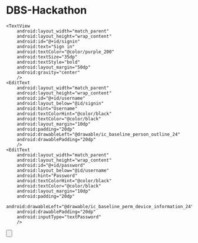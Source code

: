 # DBS-Hackathon
<?xml version="1.0" encoding="utf-8"?>
<RelativeLayout xmlns:android="http://schemas.android.com/apk/res/android"
    xmlns:app="http://schemas.android.com/apk/res-auto"
    xmlns:tools="http://schemas.android.com/tools"
    android:layout_width="match_parent"
    android:layout_height="match_parent"
    tools:context=".MainActivity">

    <TextView
        android:layout_width="match_parent"
        android:layout_height="wrap_content"
        android:id="@+id/signin"
        android:text="Sign in"
        android:textColor="@color/purple_200"
        android:textSize="35dp"
        android:textStyle="bold"
        android:layout_margin="50dp"
        android:gravity="center"
        />
    <EditText
        android:layout_width="match_parent"
        android:layout_height="wrap_content"
        android:id="@+id/username"
        android:layout_below="@id/signin"
        android:hint="Username"
        android:textColorHint="@color/black"
        android:textColor="@color/black"
        android:layout_margin="10dp"
        android:padding="20dp"
        android:drawableLeft="@drawable/ic_baseline_person_outline_24"
        android:drawablePadding="20dp"
        />
    <EditText
        android:layout_width="match_parent"
        android:layout_height="wrap_content"
        android:id="@+id/password"
        android:layout_below="@id/username"
        android:hint="Password"
        android:textColorHint="@color/black"
        android:textColor="@color/black"
        android:layout_margin="10dp"
        android:padding="20dp"
        android:drawableLeft="@drawable/ic_baseline_perm_device_information_24"
        android:drawablePadding="20dp"
        android:inputType="textPassword"
        />
   <Button
       android:layout_width="match_parent"
       android:layout_height="wrap_content"
       android:id="@+id/loginbtn"
       android:layout_below="@id/password"
       android:text="LOGIN"
       android:backgroundTint="@color/purple_200"
       android:layout_centerHorizontal="true"
       android:layout_margin="20dp"
       />
    <TextView
        android:layout_width="wrap_content"
        android:layout_height="wrap_content"
        android:id="@+id/forgotpass"
        android:layout_below="@id/loginbtn"
        android:text="Forgot Password?"
        android:textColor="@color/black"
        android:layout_centerHorizontal="true"
        android:layout_margin="20dp"
        />
    <TextView
        android:layout_width="wrap_content"
        android:layout_height="wrap_content"
        android:id="@+id/others"
        android:layout_below="@id/forgotpass"
        android:text="or sign in with"
        android:layout_centerHorizontal="true"
        android:gravity="center"
        />








